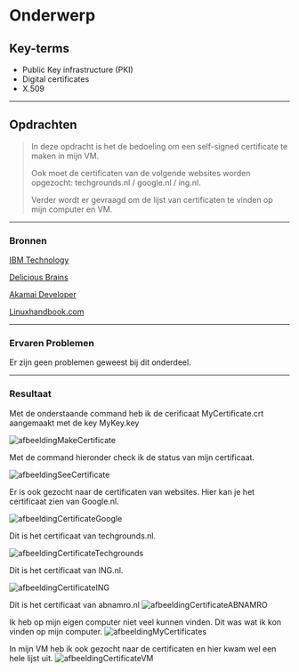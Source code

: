 # Onderwerp

## Key-terms
- Public Key infrastructure (PKI)
- Digital certificates
- X.509
---
## Opdrachten
>In deze opdracht is het de bedoeling om een self-signed certificate te maken in mijn VM.
>
>Ook moet de certificaten van de volgende websites worden opgezocht: techgrounds.nl / google.nl / ing.nl.
>
>Verder wordt er gevraagd om de lijst van certificaten te vinden op mijn computer en VM.

---

### Bronnen

[IBM Technology](https://www.youtube.com/watch?v=0ctat6RBrFo)

[Delicious Brains](https://www.youtube.com/watch?v=SlcrTSvMioU)

[Akamai Developer](https://www.youtube.com/watch?v=Qg5ghpiEHm0)

[Linuxhandbook.com](https://linuxhandbook.com/check-certificate-openssl/)





---

### Ervaren Problemen

Er zijn geen problemen geweest bij dit onderdeel.

---
### Resultaat

Met de onderstaande command heb ik de cerificaat MyCertificate.crt aangemaakt met de key MyKey.key

![afbeeldingMakeCertificate](../00_includes/03_Security_1/05_Public_Key_Infrastructure/MakeCertificate.png)

Met de command hieronder check ik de status van mijn certificaat.

![afbeeldingSeeCertificate](../00_includes/03_Security_1/05_Public_Key_Infrastructure/SeeCertificate.png)

Er is ook gezocht naar de certificaten van websites.
Hier kan je het certificaat zien van Google.nl.

![afbeeldingCertificateGoogle](../00_includes/03_Security_1/05_Public_Key_Infrastructure/CertificateGoogle.png)

Dit is het certificaat van techgrounds.nl.

![afbeeldingCertificateTechgrounds](../00_includes/03_Security_1/05_Public_Key_Infrastructure/CertificateTechgrounds.png)

Dit is het certificaat van ING.nl.

![afbeeldingCertificateING](../00_includes/03_Security_1/05_Public_Key_Infrastructure/CertificateING.png)

Dit is het certificaat van abnamro.nl
![afbeeldingCertificateABNAMRO](../00_includes/03_Security_1/05_Public_Key_Infrastructure/CertificateABNAMRO.png)

Ik heb op mijn eigen computer niet veel kunnen vinden. Dit was wat ik kon vinden op mijn computer.
![afbeeldingMyCertificates](../00_includes/03_Security_1/05_Public_Key_Infrastructure/CertificateMyComputer.png)

In mijn VM heb ik ook gezocht naar de certificaten en hier kwam wel een hele lijst uit.
![afbeeldingCertificateVM](../00_includes/03_Security_1/05_Public_Key_Infrastructure/CertificatesVM.png)